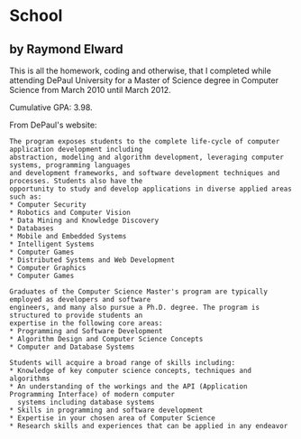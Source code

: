 School
======

by Raymond Elward
-----------------

This is all the homework, coding and otherwise, that I completed while attending DePaul University for a Master of Science degree in Computer Science from March 2010 until March 2012.  


Cumulative GPA: 3.98.


From DePaul's website:


    The program exposes students to the complete life-cycle of computer application development including 
    abstraction, modeling and algorithm development, leveraging computer systems, programming languages 
    and development frameworks, and software development techniques and processes. Students also have the 
    opportunity to study and develop applications in diverse applied areas such as:
    * Computer Security
    * Robotics and Computer Vision
    * Data Mining and Knowledge Discovery
    * Databases
    * Mobile and Embedded Systems
    * Intelligent Systems
    * Computer Games
    * Distributed Systems and Web Development
    * Computer Graphics
    * Computer Games
    
    Graduates of the Computer Science Master's program are typically employed as developers and software 
    engineers, and many also pursue a Ph.D. degree. The program is structured to provide students an 
    expertise in the following core areas:
    * Programming and Software Development
    * Algorithm Design and Computer Science Concepts
    * Computer and Database Systems

    Students will acquire a broad range of skills including:
    * Knowledge of key computer science concepts, techniques and algorithms
    * An understanding of the workings and the API (Application Programming Interface) of modern computer 
      systems including database systems
    * Skills in programming and software development
    * Expertise in your chosen area of Computer Science
    * Research skills and experiences that can be applied in any endeavor